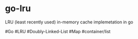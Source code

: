 # go-lru
LRU (least recently used) in-memory cache implemetation in go

#Go #LRU #Doubly-Linked-List #Map #container/list
